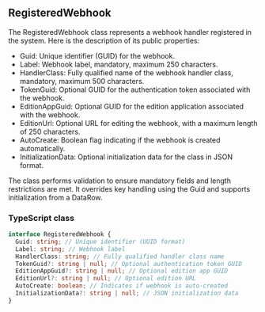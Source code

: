 ﻿## RegisteredWebhook

The RegisteredWebhook class represents a webhook handler registered in the system. Here is the description of its public properties:

- Guid: Unique identifier (GUID) for the webhook.
- Label: Webhook label, mandatory, maximum 250 characters.
- HandlerClass: Fully qualified name of the webhook handler class, mandatory, maximum 500 characters.
- TokenGuid: Optional GUID for the authentication token associated with the webhook.
- EditionAppGuid: Optional GUID for the edition application associated with the webhook.
- EditionUrl: Optional URL for editing the webhook, with a maximum length of 250 characters.
- AutoCreate: Boolean flag indicating if the webhook is created automatically.
- InitializationData: Optional initialization data for the class in JSON format.

The class performs validation to ensure mandatory fields and length restrictions are met. It overrides key handling using the Guid and supports initialization from a DataRow.

### TypeScript class
```typescript
interface RegisteredWebhook {
  Guid: string; // Unique identifier (UUID format)
  Label: string; // Webhook label
  HandlerClass: string; // Fully qualified handler class name
  TokenGuid?: string | null; // Optional authentication token GUID
  EditionAppGuid?: string | null; // Optional edition app GUID
  EditionUrl?: string | null; // Optional edition URL
  AutoCreate: boolean; // Indicates if webhook is auto-created
  InitializationData?: string | null; // JSON initialization data
}
```
